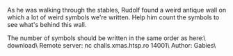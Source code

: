 As he was walking through the stables, Rudolf found a weird antique wall on which a lot of weird symbols we're written. Help him count the symbols to see what's behind this wall.

The number of symbols should be written in the same order as here:\\
download\\
Remote server: nc challs.xmas.htsp.ro 14001\\
Author: Gabies\\
